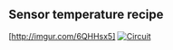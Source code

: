 ## Sensor temperature recipe

[http://imgur.com/6QHHsx5]
[![Circuit](http://imgur.com/6QHHsx5])](#test)
